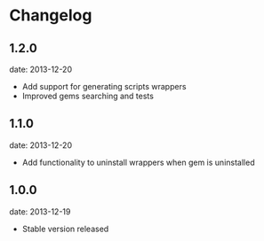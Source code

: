 # Changelog

## 1.2.0
date: 2013-12-20

- Add support for generating scripts wrappers
- Improved gems searching and tests

## 1.1.0
date: 2013-12-20

- Add functionality to uninstall wrappers when gem is uninstalled

## 1.0.0
date: 2013-12-19

- Stable version released
